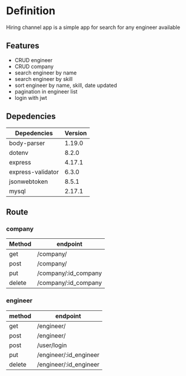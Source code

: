 
# Definition

Hiring channel app is a simple app for search for any engineer available

## Features

* CRUD engineer
* CRUD company
* search engineer by name
* search engineer by skill
* sort engineer by name, skill, date updated
* pagination in engineer list
* login with jwt

## Depedencies

Depedencies  | Version
------------- | -------------
body-parser  | 1.19.0
dotenv  | 8.2.0
express  | 4.17.1
express-validator | 6.3.0
jsonwebtoken | 8.5.1
mysql  | 2.17.1


## Route

### company

Method | endpoint
------------- | -------------
get | /company/
post | /company/
put | /company/:id_company
delete | /company/:id_company


### engineer

method | endpoint
------------- | ------------- 
get | /engineer/
post | /engineer/
post | /user/login
put | /engineer/:id_engineer
delete | /engineer/:id_engineer
